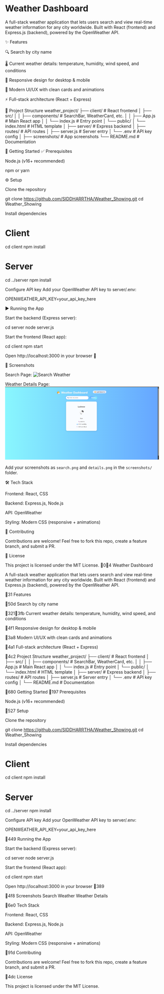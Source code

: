 # Weather Dashboard

A full-stack weather application that lets users search and view real-time weather information for any city worldwide.
Built with React (frontend) and Express.js (backend), powered by the OpenWeather API.

✨ Features

🔍 Search by city name

🌡️ Current weather details: temperature, humidity, wind speed, and conditions

📱 Responsive design for desktop & mobile

🎨 Modern UI/UX with clean cards and animations

⚡ Full-stack architecture (React + Express)

📂 Project Structure
weather_project/
├── client/              # React frontend
│   ├── src/
│   │   ├── components/  # SearchBar, WeatherCard, etc.
│   │   ├── App.js       # Main React app
│   │   └── index.js     # Entry point
│   └── public/
│       └── index.html   # HTML template
│
├── server/              # Express backend
│   ├── routes/          # API routes
│   ├── server.js        # Server entry
│   └── .env             # API key config
│
├── screenshots/         # App screenshots
└── README.md            # Documentation

🚀 Getting Started
✅ Prerequisites

Node.js (v16+ recommended)

npm or yarn

⚙️ Setup

Clone the repository

git clone https://github.com/SIDDHARRTHA/Weather_Showing.git
cd Weather_Showing


Install dependencies

# Client
cd client
npm install

# Server
cd ../server
npm install


Configure API key
Add your OpenWeather API key to server/.env:

OPENWEATHER_API_KEY=your_api_key_here

▶️ Running the App

Start the backend (Express server):

cd server
node server.js


Start the frontend (React app):

cd client
npm start


Open http://localhost:3000 in your browser 🎉


📸 Screenshots

Search Page:
![Search Weather](screenshots/search.png)

Weather Details Page:
![Weather Details](screenshots/details.png)

Add your screenshots as `search.png` and `details.png` in the `screenshots/` folder.

🛠️ Tech Stack

Frontend: React, CSS

Backend: Express.js, Node.js

API: OpenWeather

Styling: Modern CSS (responsive + animations)

🤝 Contributing

Contributions are welcome! Feel free to fork this repo, create a feature branch, and submit a PR.

📜 License

This project is licensed under the MIT License.
04 Weather Dashboard

A full-stack weather application that lets users search and view real-time weather information for any city worldwide.
Built with React (frontend) and Express.js (backend), powered by the OpenWeather API.

31 Features

50d Search by city name

3213fb Current weather details: temperature, humidity, wind speed, and conditions

4f1 Responsive design for desktop & mobile

3a8 Modern UI/UX with clean cards and animations

4a1 Full-stack architecture (React + Express)

4c2 Project Structure
weather_project/
├── client/              # React frontend
│   ├── src/
│   │   ├── components/  # SearchBar, WeatherCard, etc.
│   │   ├── App.js       # Main React app
│   │   └── index.js     # Entry point
│   └── public/
│       └── index.html   # HTML template
│
├── server/              # Express backend
│   ├── routes/          # API routes
│   ├── server.js        # Server entry
│   └── .env             # API key config
│
└── README.md            # Documentation

680 Getting Started
197 Prerequisites

Node.js (v16+ recommended)



527 Setup

Clone the repository

git clone https://github.com/SIDDHARRTHA/Weather_Showing.git
cd Weather_Showing


Install dependencies

# Client
cd client
npm install

# Server
cd ../server
npm install


Configure API key
Add your OpenWeather API key to server/.env:

OPENWEATHER_API_KEY=your_api_key_here

449 Running the App

Start the backend (Express server):

cd server
node server.js


Start the frontend (React app):

cd client
npm start


Open http://localhost:3000 in your browser 389

4f8 Screenshots
Search Weather	Weather Details

	
6e0 Tech Stack

Frontend: React, CSS

Backend: Express.js, Node.js

API: OpenWeather

Styling: Modern CSS (responsive + animations)

91d Contributing

Contributions are welcome! Feel free to fork this repo, create a feature branch, and submit a PR.

4dc License

This project is licensed under the MIT License.
